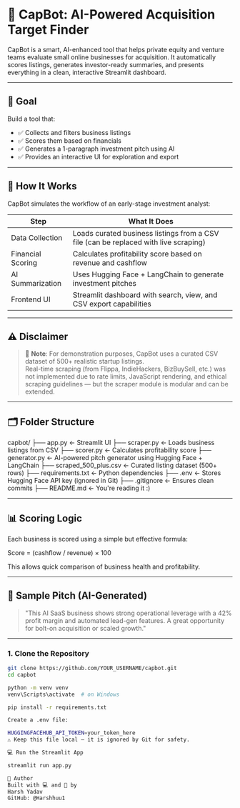 # 🤖 CapBot: AI-Powered Acquisition Target Finder

CapBot is a smart, AI-enhanced tool that helps private equity and venture teams evaluate small online businesses for acquisition. It automatically scores listings, generates investor-ready summaries, and presents everything in a clean, interactive Streamlit dashboard.

---

## 🎯 Goal

Build a tool that:
- ✅ Collects and filters business listings
- ✅ Scores them based on financials
- ✅ Generates a 1-paragraph investment pitch using AI
- ✅ Provides an interactive UI for exploration and export

---

## 🧠 How It Works

CapBot simulates the workflow of an early-stage investment analyst:

| Step            | What It Does                                                                 |
|------------------|------------------------------------------------------------------------------|
| Data Collection   | Loads curated business listings from a CSV file (can be replaced with live scraping) |
| Financial Scoring | Calculates profitability score based on revenue and cashflow               |
| AI Summarization  | Uses Hugging Face + LangChain to generate investment pitches                |
| Frontend UI       | Streamlit dashboard with search, view, and CSV export capabilities         |

---

## ⚠️ Disclaimer

> 🚨 **Note**: For demonstration purposes, CapBot uses a curated CSV dataset of 500+ realistic startup listings.  
> Real-time scraping (from Flippa, IndieHackers, BizBuySell, etc.) was not implemented due to rate limits, JavaScript rendering, and ethical scraping guidelines — but the scraper module is modular and can be extended.

---

## 🗂 Folder Structure

capbot/
├── app.py ← Streamlit UI
├── scraper.py ← Loads business listings from CSV
├── scorer.py ← Calculates profitability score
├── generator.py ← AI-powered pitch generator using Hugging Face + LangChain
├── scraped_500_plus.csv ← Curated listing dataset (500+ rows)
├── requirements.txt ← Python dependencies
├── .env ← Stores Hugging Face API key (ignored in Git)
├── .gitignore ← Ensures clean commits
├── README.md ← You're reading it :)


---

## 📊 Scoring Logic

Each business is scored using a simple but effective formula:

Score = (cashflow / revenue) × 100


This allows quick comparison of business health and profitability.

---

## 🧠 Sample Pitch (AI-Generated)

> "This AI SaaS business shows strong operational leverage with a 42% profit margin and automated lead-gen features. A great opportunity for bolt-on acquisition or scaled growth."

---

### 1. Clone the Repository

```bash
git clone https://github.com/YOUR_USERNAME/capbot.git
cd capbot

python -m venv venv
venv\Scripts\activate  # on Windows

pip install -r requirements.txt

Create a .env file:

HUGGINGFACEHUB_API_TOKEN=your_token_here
⚠️ Keep this file local — it is ignored by Git for safety.

💻 Run the Streamlit App

streamlit run app.py

🙋 Author
Built with 💻 and 🧠 by
Harsh Yadav
GitHub: @Harshhuu1


